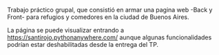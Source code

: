 Trabajo práctico grupal, que consistió en armar una pagina web -Back y Front-  para refugios y comedores en la ciudad de Buenos Aires.

La página se puede visualizar entrando a https://santirojo.pythonanywhere.com/ aunque algunas funcionalidades podrían estar deshabilitadas desde la entrega del TP.
